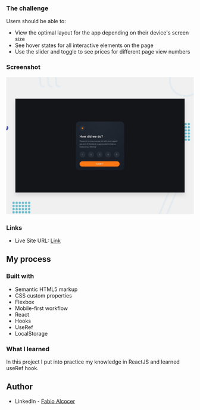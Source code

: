 ### The challenge

Users should be able to:

- View the optimal layout for the app depending on their device's screen size
- See hover states for all interactive elements on the page
- Use the slider and toggle to see prices for different page view numbers

### Screenshot

![](./public/desktop-preview.jpg)

### Links

- Live Site URL: [Link](https://rating-component-react-f.netlify.app/)

## My process

### Built with

- Semantic HTML5 markup
- CSS custom properties
- Flexbox
- Mobile-first workflow
- React
- Hooks
- UseRef
- LocalStorage

### What I learned

In this project I put into practice my knowledge in ReactJS and learned useRef hook.

## Author

- LinkedIn - [Fabio Alcocer](https://www.linkedin.com/in/fabio-alcocer/)